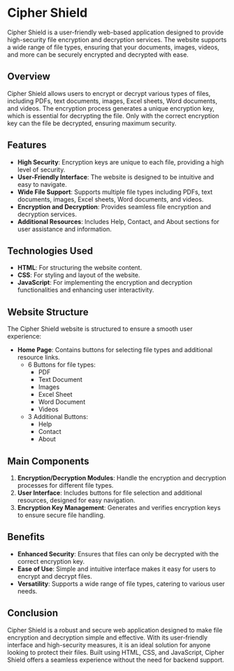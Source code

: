 # Cipher Shield

Cipher Shield is a user-friendly web-based application designed to provide high-security file encryption and decryption services. The website supports a wide range of file types, ensuring that your documents, images, videos, and more can be securely encrypted and decrypted with ease.
  
## Overview

Cipher Shield allows users to encrypt or decrypt various types of files, including PDFs, text documents, images, Excel sheets, Word documents, and videos. The encryption process generates a unique encryption key, which is essential for decrypting the file. Only with the correct encryption key can the file be decrypted, ensuring maximum security.

## Features

- **High Security**: Encryption keys are unique to each file, providing a high level of security.
- **User-Friendly Interface**: The website is designed to be intuitive and easy to navigate.
- **Wide File Support**: Supports multiple file types including PDFs, text documents, images, Excel sheets, Word documents, and videos.
- **Encryption and Decryption**: Provides seamless file encryption and decryption services.
- **Additional Resources**: Includes Help, Contact, and About sections for user assistance and information.

## Technologies Used

- **HTML**: For structuring the website content.
- **CSS**: For styling and layout of the website.
- **JavaScript**: For implementing the encryption and decryption functionalities and enhancing user interactivity.

## Website Structure

The Cipher Shield website is structured to ensure a smooth user experience:

- **Home Page**: Contains buttons for selecting file types and additional resource links.
  - 6 Buttons for file types:
    - PDF
    - Text Document
    - Images
    - Excel Sheet
    - Word Document
    - Videos
  - 3 Additional Buttons:
    - Help
    - Contact
    - About

## Main Components

1. **Encryption/Decryption Modules**: Handle the encryption and decryption processes for different file types.
2. **User Interface**: Includes buttons for file selection and additional resources, designed for easy navigation.
3. **Encryption Key Management**: Generates and verifies encryption keys to ensure secure file handling.

## Benefits

- **Enhanced Security**: Ensures that files can only be decrypted with the correct encryption key.
- **Ease of Use**: Simple and intuitive interface makes it easy for users to encrypt and decrypt files.
- **Versatility**: Supports a wide range of file types, catering to various user needs.

## Conclusion

Cipher Shield is a robust and secure web application designed to make file encryption and decryption simple and effective. With its user-friendly interface and high-security measures, it is an ideal solution for anyone looking to protect their files. Built using HTML, CSS, and JavaScript, Cipher Shield offers a seamless experience without the need for backend support.
